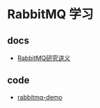 # RabbitMQ 学习


## docs

* [RabbitMQ研究讲义](./跟传智燕青一起学RabbitMQ消息队列/RabbitMQ研究讲义.pdf)


## code

* [rabbitmq-demo](./rabbitmq-demo/README.md)








